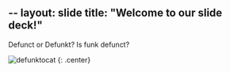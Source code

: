 --
layout: slide
title: "Welcome to our slide deck!"
---

Defunct or Defunkt? Is funk defunct?

![defunktocat](https://octodex.github.com/images/defunktocat.png)
{: .center}
